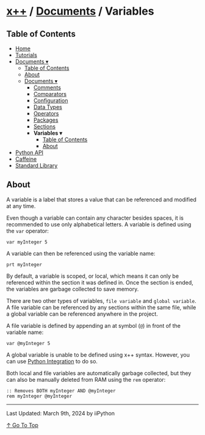 # [x++](../README.md) / [Documents](../documents.md) / Variables

## Table of Contents

- [Home](../README.md)
- [Tutorials](../tutorials.md)
- [Documents ▾](../documents.md)
    - [Table of Contents](../documents.md#table-of-contents)
    - [About](../documents.md#about)
    - [Documents ▾](../documents.md#documents)
        - [Comments](comments.md)
        - [Comparators](comparators.md)
        - [Configuration](configuration.md)
        - [Data Types](datatypes.md)
        - [Operators](operators.md)
        - [Packages](packages.md)
        - [Sections](sections.md)
        - **Variables ▾**
            - [Table of Contents](#table-of-contents)
            - [About](#about)
- [Python API](../python-api.md)
- [Caffeine](../caffeine.md)
- [Standard Library](../stdlib.md)

## About

A variable is a label that stores a value that can be referenced and modified at any time.

Even though a variable can contain any character besides spaces, it is recommended to use only alphabetical letters. A variable is defined using the `var` operator:

```xpp
var myInteger 5
```

A variable can then be referenced using the variable name:

```xpp
prt myInteger
```

By default, a variable is scoped, or local, which means it can only be referenced within the section it was defined in. Once the section is ended, the variables are garbage collected to save memory.

There are two other types of variables, `file variable` and `global variable`. A file variable can be referenced by any sections within the same file, while a global variable can be referenced anywhere in the project.

A file variable is defined by appending an at symbol (`@`) in front of the variable name:

```xpp
var @myInteger 5
```

A global variable is unable to be defined using x++ syntax. However, you can use [Python Integration](../python-api.md) to do so.

Both local and file variables are automatically garbage collected, but they can also be manually deleted from RAM using the `rem` operator:

```xpp
:: Removes BOTH myInteger AND @myInteger
rem myInteger @myInteger
```

---

Last Updated: March 9th, 2024 by iiPython

[↑ Go To Top](#x--documents--variables)